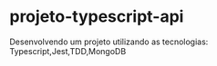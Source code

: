 # projeto-typescript-api
Desenvolvendo um projeto utilizando as tecnologias: Typescript,Jest,TDD,MongoDB
